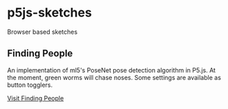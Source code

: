 # p5js-sketches
 Browser based sketches
 
 ## Finding People
 
 An implementation of ml5's PoseNet pose detection algorithm in P5.js. At the moment, green worms will chase noses. Some settings are available as button togglers.
 
 [Visit Finding People](https://pacocroket.github.io/p5js-sketches/finding-people/)
